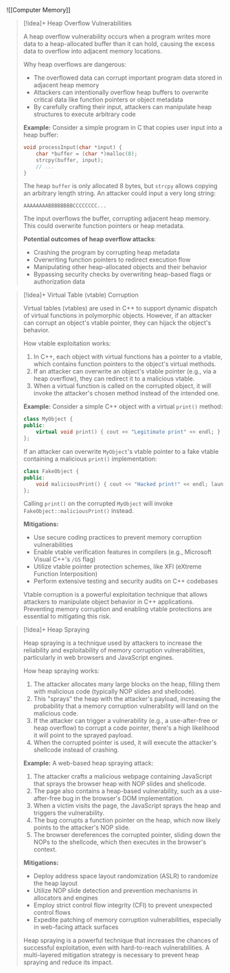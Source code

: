 
![[Computer Memory]]


> [!idea]+ Heap Overflow Vulnerabilities
>  
> A heap overflow vulnerability occurs when a program writes more data to a heap-allocated buffer than it can hold, causing the excess data to overflow into adjacent memory locations.
>
> Why heap overflows are dangerous:
> - The overflowed data can corrupt important program data stored in adjacent heap memory
> - Attackers can intentionally overflow heap buffers to overwrite critical data like function pointers or object metadata
> - By carefully crafting their input, attackers can manipulate heap structures to execute arbitrary code
>
> **Example:** Consider a simple program in C that copies user input into a heap buffer:
>
> ```c
> void processInput(char *input) {
>     char *buffer = (char *)malloc(8);
>     strcpy(buffer, input);
>     // ...
> }
> ```
>
> The heap `buffer` is only allocated 8 bytes, but `strcpy` allows copying an arbitrary length string. An attacker could input a very long string:
>
> ```
> AAAAAAAABBBBBBBBCCCCCCCC...
> ```
>
> The input overflows the buffer, corrupting adjacent heap memory. This could overwrite function pointers or heap metadata.
>
> **Potential outcomes of heap overflow attacks**:
> - Crashing the program by corrupting heap metadata
> - Overwriting function pointers to redirect execution flow
> - Manipulating other heap-allocated objects and their behavior
> - Bypassing security checks by overwriting heap-based flags or authorization data
>

> [!idea]+ Virtual Table (vtable) Corruption
>
> Virtual tables (vtables) are used in C++ to support dynamic dispatch of virtual functions in polymorphic objects. However, if an attacker can corrupt an object's vtable pointer, they can hijack the object's behavior.
>
> How vtable exploitation works:
> 1. In C++, each object with virtual functions has a pointer to a vtable, which contains function pointers to the object's virtual methods.
> 2. If an attacker can overwrite an object's vtable pointer (e.g., via a heap overflow), they can redirect it to a malicious vtable.
> 3. When a virtual function is called on the corrupted object, it will invoke the attacker's chosen method instead of the intended one.
>  
> **Example:** Consider a simple C++ object with a virtual `print()` method:
>
> ```cpp
> class MyObject {
> public:
>     virtual void print() { cout << "Legitimate print" << endl; }
> };
> ```
>
> If an attacker can overwrite `MyObject`'s vtable pointer to a fake vtable containing a malicious `print()` implementation:
>
> ```cpp
> class FakeObject {
> public:
>     void maliciousPrint() { cout << "Hacked print!" << endl; launchAttack(); }
> };
> ```
>
> Calling `print()` on the corrupted `MyObject` will invoke `FakeObject::maliciousPrint()` instead.
>  
> **Mitigations:**
> - Use secure coding practices to prevent memory corruption vulnerabilities
> - Enable vtable verification features in compilers (e.g., Microsoft Visual C++'s `/GS` flag)
> - Utilize vtable pointer protection schemes, like XFI (eXtreme Function Interposition)
> - Perform extensive testing and security audits on C++ codebases
>
> Vtable corruption is a powerful exploitation technique that allows attackers to manipulate object behavior in C++ applications. Preventing memory corruption and enabling vtable protections are essential to mitigating this risk.

> [!idea]+ Heap Spraying
>
> Heap spraying is a technique used by attackers to increase the reliability and exploitability of memory corruption vulnerabilities, particularly in web browsers and JavaScript engines.
>
> How heap spraying works:
> 1. The attacker allocates many large blocks on the heap, filling them with malicious code (typically NOP slides and shellcode).
> 2. This "sprays" the heap with the attacker's payload, increasing the probability that a memory corruption vulnerability will land on the malicious code.
> 3. If the attacker can trigger a vulnerability (e.g., a use-after-free or heap overflow) to corrupt a code pointer, there's a high likelihood it will point to the sprayed payload.
> 4. When the corrupted pointer is used, it will execute the attacker's shellcode instead of crashing.
>
> **Example:** A web-based heap spraying attack:
> 1. The attacker crafts a malicious webpage containing JavaScript that sprays the browser heap with NOP slides and shellcode.
> 2. The page also contains a heap-based vulnerability, such as a use-after-free bug in the browser's DOM implementation.
> 3. When a victim visits the page, the JavaScript sprays the heap and triggers the vulnerability.
> 4. The bug corrupts a function pointer on the heap, which now likely points to the attacker's NOP slide.
> 5. The browser dereferences the corrupted pointer, sliding down the NOPs to the shellcode, which then executes in the browser's context.
>
> **Mitigations:**
> - Deploy address space layout randomization (ASLR) to randomize the heap layout
> - Utilize NOP slide detection and prevention mechanisms in allocators and engines
> - Employ strict control flow integrity (CFI) to prevent unexpected control flows
> - Expedite patching of memory corruption vulnerabilities, especially in web-facing attack surfaces
>
> Heap spraying is a powerful technique that increases the chances of successful exploitation, even with hard-to-reach vulnerabilities. A multi-layered mitigation strategy is necessary to prevent heap spraying and reduce its impact.
